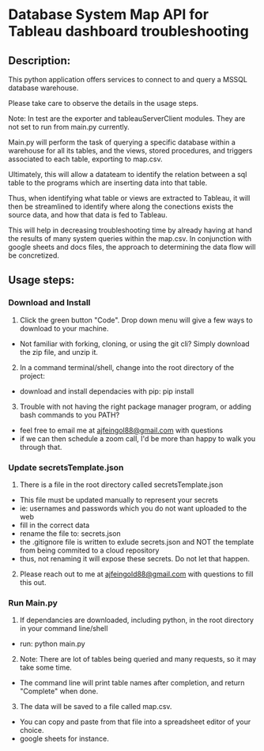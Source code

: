 # Database System Map API for Tableau dashboard troubleshooting

## Description:
This python application offers services to connect to and query a MSSQL database warehouse.

Please take care to observe the details in the usage steps.

Note: In test are the exporter and tableauServerClient modules. They are not set to run from main.py currently.

Main.py will perform the task of querying a specific database within a warehouse for all its tables, and the
views, stored procedures, and triggers associated to each table, exporting to map.csv.

Ultimately, this will allow a datateam to identify the relation between a sql table to the programs
which are inserting data into that table.

Thus, when identifying what table or views are extracted to Tableau, it will then be streamlined to 
identify where along the conections exists the source data, and how that data is fed to Tableau.

This will help in decreasing troubleshooting time by already having at hand the results of many system
queries within the map.csv. In conjunction with google sheets and docs files, the approach to determining
the data flow will be concretized. 

## Usage steps:

### Download and Install

1. Click the green button "Code". Drop down menu will give a few ways to download to your machine.
  - Not familiar with forking, cloning, or using the git cli? Simply download the zip file, and unzip it.

2. In a command terminal/shell, change into the root directory of the project:
  - download and install dependacies with pip: pip install

3. Trouble with not having the right package manager program, or adding bash commands to you PATH? 
  - feel free to email me at ajfeingol88@gmail.com with questions
  - if we can then schedule a zoom call, I'd be more than happy to walk you through that.

### Update secretsTemplate.json

1. There is a file in the root directory called secretsTemplate.json
  - This file must be updated manually to represent your secrets
  - ie: usernames and passwords which you do not want uploaded to the web
  - fill in the correct data
  - rename the file to: secrets.json
  - the .gitignore file is written to exlude secrets.json and NOT the template from being commited to a cloud repository
  - thus, not renaming it will expose these secrets. Do not let that happen.

2. Please reach out to me at ajfeingold88@gmail.com with questions to fill this out.

### Run Main.py

1. If dependancies are downloaded, including python, in the root directory in your command line/shell
  - run: python main.py
2. Note: There are lot of tables being queried and many requests, so it may take some time. 
  - The command line will print table names after completion, and return "Complete" when done. 
3. The data will be saved to a file called map.csv. 
  - You can copy and paste from that file into a spreadsheet editor of your choice.
  - google sheets for instance.




